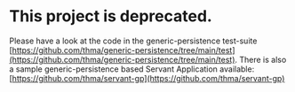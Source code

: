 # This project is deprecated.

Please have a look at the code in the generic-persistence test-suite [https://github.com/thma/generic-persistence/tree/main/test](https://github.com/thma/generic-persistence/tree/main/test).
There is also a sample generic-persistence based Servant Application available: [https://github.com/thma/servant-gp](https://github.com/thma/servant-gp)
